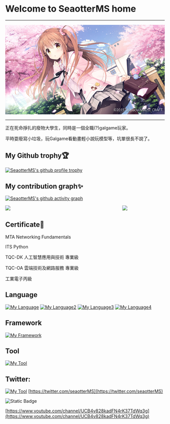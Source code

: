 # Welcome to SeaotterMS home

---

![cover](/cover.png)

---

正在死命掙扎的廢物大學生，同時是一個全職(?)galgame玩家。

平時耍廢寫小垃圾，玩Galgame看動畫輕小說玩模型等，坑單很長不說了。

## My Github trophy🏆

[![SeaotterMS's github profile trophy](https://github-profile-trophy.vercel.app/?username=peter910820&theme=apprentice&column=5)](https://github.com/ryo-ma/github-profile-trophy)

## My contribution graph✨

[![SeaotterMS's github activity graph](https://github-readme-activity-graph.vercel.app/graph?username=peter910820&theme=github)](https://github.com/ashutosh00710/github-readme-activity-graph)

<div align="center">
<img src="http://github-profile-summary-cards.vercel.app/api/cards/repos-per-language?username=peter910820&theme=radical" width="50%" align="left"/>
<img src="http://github-profile-summary-cards.vercel.app/api/cards/most-commit-language?username=peter910820&theme=radical" width="50%"/>
</div>

## **Certificate**📜

MTA Networking Fundamentals

ITS Python

TQC-DK 人工智慧應用與技術 專業級

TQC-OA 雲端技術及網路服務 專業級

工業電子丙級

## **Language**
[![My Language](https://skillicons.dev/icons?i=python,php,html,css,js,nodejs,ruby,go,cpp,cs,rust,julia)](https://skillicons.dev)
[![My Language2](https://skillicons.dev/icons?i=postgres,sqlite,mysql)](https://skillicons.dev)
[![My Language3](https://skillicons.dev/icons?i=md,pug)](https://skillicons.dev)
[![My Language4](https://skillicons.dev/icons?i=arduino)](https://skillicons.dev)

## **Framework**
[![My Framework](https://skillicons.dev/icons?i=flask,fastapi,express,laravel,bootstrap)](https://skillicons.dev)

## **Tool**

[![My Tool](https://skillicons.dev/icons?i=vscode,notion,powershell,linux,github,git)](https://skillicons.dev)

## Twitter:

[![My Tool](https://skillicons.dev/icons?i=twitter)](https://skillicons.dev)
[https://twitter.com/seaotterMS](https://twitter.com/seaotterMS)

<img alt="Static Badge" src="https://img.shields.io/badge/youtube-033963?logo=youtube&logoColor=FF0000">

[https://www.youtube.com/channel/UCB4v828kadFN4rK37TdWq3g](https://www.youtube.com/channel/UCB4v828kadFN4rK37TdWq3g)